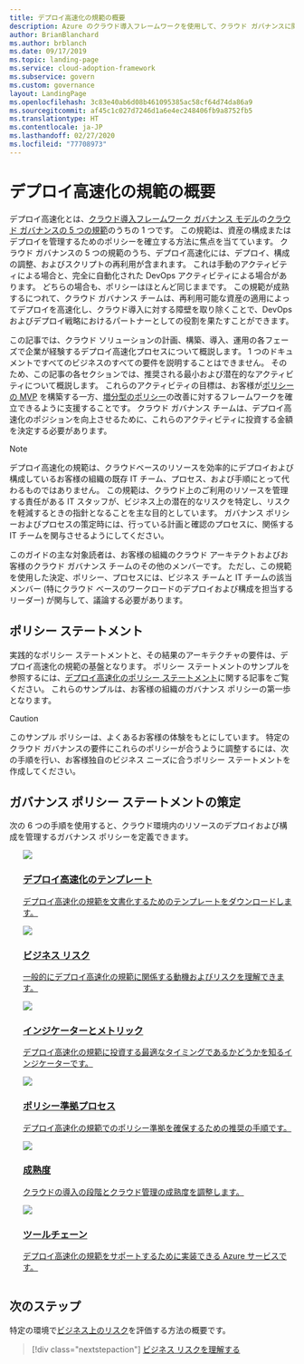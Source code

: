 ```yaml
---
title: デプロイ高速化の規範の概要
description: Azure のクラウド導入フレームワークを使用して、クラウド ガバナンスに関連するデプロイ高速化について説明します。
author: BrianBlanchard
ms.author: brblanch
ms.date: 09/17/2019
ms.topic: landing-page
ms.service: cloud-adoption-framework
ms.subservice: govern
ms.custom: governance
layout: LandingPage
ms.openlocfilehash: 3c83e40ab6d08b461095385ac58cf64d74da86a9
ms.sourcegitcommit: af45c1c027d7246d1a6e4ec248406fb9a8752fb5
ms.translationtype: HT
ms.contentlocale: ja-JP
ms.lasthandoff: 02/27/2020
ms.locfileid: "77708973"
---
```

# <a name="deployment-acceleration-discipline-overview"></a>デプロイ高速化の規範の概要

デプロイ高速化とは、[クラウド導入フレームワーク ガバナンス モデル](../index.md)の[クラウド ガバナンスの 5 つの規範](../governance-disciplines.md)のうちの 1 つです。 この規範は、資産の構成またはデプロイを管理するためのポリシーを確立する方法に焦点を当てています。 クラウド ガバナンスの 5 つの規範のうち、デプロイ高速化には、デプロイ、構成の調整、およびスクリプトの再利用が含まれます。 これは手動のアクティビティによる場合と、完全に自動化された DevOps アクティビティによる場合があります。 どちらの場合も、ポリシーはほとんど同じままです。 この規範が成熟するにつれて、クラウド ガバナンス チームは、再利用可能な資産の適用によってデプロイを高速化し、クラウド導入に対する障壁を取り除くことで、DevOps およびデプロイ戦略におけるパートナーとしての役割を果たすことができます。

この記事では、クラウド ソリューションの計画、構築、導入、運用の各フェーズで企業が経験するデプロイ高速化プロセスについて概説します。 1 つのドキュメントですべてのビジネスのすべての要件を説明することはできません。 そのため、この記事の各セクションでは、推奨される最小および潜在的なアクティビティについて概説します。 これらのアクティビティの目標は、お客様が[ポリシーの MVP](../policy-compliance/index.md#minimum-viable-product-mvp-for-policy) を構築する一方、[増分型のポリシー](../policy-compliance/index.md#incremental-policy-growth)の改善に対するフレームワークを確立できるように支援することです。 クラウド ガバナンス チームは、デプロイ高速化のポジションを向上させるために、これらのアクティビティに投資する金額を決定する必要があります。

> [!NOTE]
> デプロイ高速化の規範は、クラウドベースのリソースを効率的にデプロイおよび構成しているお客様の組織の既存 IT チーム、プロセス、および手順にとって代わるものではありません。 この規範は、クラウド上のご利用のリソースを管理する責任がある IT スタッフが、ビジネス上の潜在的なリスクを特定し、リスクを軽減するときの指針となることを主な目的としています。 ガバナンス ポリシーおよびプロセスの策定時には、行っている計画と確認のプロセスに、関係する IT チームを関与させるようにしてください。

このガイドの主な対象読者は、お客様の組織のクラウド アーキテクトおよびお客様のクラウド ガバナンス チームのその他のメンバーです。 ただし、この規範を使用した決定、ポリシー、プロセスには、ビジネス チームと IT チームの該当メンバー (特にクラウド ベースのワークロードのデプロイおよび構成を担当するリーダー) が関与して、議論する必要があります。

## <a name="policy-statements"></a>ポリシー ステートメント

実践的なポリシー ステートメントと、その結果のアーキテクチャの要件は、デプロイ高速化の規範の基盤となります。 ポリシー ステートメントのサンプルを参照するには、[デプロイ高速化のポリシー ステートメント](./policy-statements.md)に関する記事をご覧ください。 これらのサンプルは、お客様の組織のガバナンス ポリシーの第一歩となります。

> [!CAUTION]
> このサンプル ポリシーは、よくあるお客様の体験をもとにしています。 特定のクラウド ガバナンスの要件にこれらのポリシーが合うように調整するには、次の手順を行い、お客様独自のビジネス ニーズに合うポリシー ステートメントを作成してください。

## <a name="develop-governance-policy-statements"></a>ガバナンス ポリシー ステートメントの策定

次の 6 つの手順を使用すると、クラウド環境内のリソースのデプロイおよび構成を管理するガバナンス ポリシーを定義できます。

<!-- markdownlint-disable MD033 -->

<ul class="panelContent cardsE">
<li style="display: flex; flex-direction: column;">
    <a href="./template.md">
        <div class="cardSize">
            <div class="cardPadding" >
                <div class="card" >
                    <div class="cardImageOuter">
                        <div class="cardImage">
                            <img src="../../_images/govern/process-template.png" class="x-hidden-focus"/>
                        </div>
                    </div>
                    <div class="cardText" style="padding-left:0px;">
                        <h3>デプロイ高速化のテンプレート</h3>
                        <p class="x-hidden-focus">デプロイ高速化の規範を文書化するためのテンプレートをダウンロードします。</p>
                    </div>
                </div>
            </div>
        </div>
    </a>
</li><li style="display: flex; flex-direction: column;">
    <a href="./business-risks.md">
        <div class="cardSize">
            <div class="cardPadding" >
                <div class="card" >
                    <div class="cardImageOuter">
                        <div class="cardImage">
                            <img src="../../_images/govern/process-risks.png" class="x-hidden-focus"/>
                        </div>
                    </div>
                    <div class="cardText" style="padding-left:0px;">
                        <h3>ビジネス リスク</h3>
                        <p class="x-hidden-focus">一般的にデプロイ高速化の規範に関係する動機およびリスクを理解できます。</p>
                    </div>
                </div>
            </div>
        </div>
    </a>
</li>
<li style="display: flex; flex-direction: column;">
    <a href="./metrics-tolerance.md">
        <div class="cardSize">
            <div class="cardPadding" >
                <div class="card" >
                    <div class="cardImageOuter">
                        <div class="cardImage">
                            <img src="../../_images/govern/process-metrics.png" class="x-hidden-focus"/>
                        </div>
                    </div>
                    <div class="cardText" style="padding-left:0px;">
                        <h3>インジケーターとメトリック</h3>
                        <p class="x-hidden-focus">デプロイ高速化の規範に投資する最適なタイミングであるかどうかを知るインジケーターです。</p>
                    </div>
                </div>
            </div>
        </div>
    </a>
</li>
<li style="display: flex; flex-direction: column;">
    <a href="./compliance-processes.md">
        <div class="cardSize">
            <div class="cardPadding" >
                <div class="card" >
                    <div class="cardImageOuter">
                        <div class="cardImage">
                            <img src="../../_images/govern/process-enforce.png" class="x-hidden-focus"/>
                        </div>
                    </div>
                    <div class="cardText" style="padding-left:0px;">
                        <h3>ポリシー準拠プロセス</h3>
                        <p class="x-hidden-focus">デプロイ高速化の規範でのポリシー準拠を確保するための推奨の手順です。</p>
                    </div>
                </div>
            </div>
        </div>
    </a>
</li>
<li style="display: flex; flex-direction: column;">
    <a href="./discipline-improvement.md">
        <div class="cardSize">
            <div class="cardPadding" >
                <div class="card" >
                    <div class="cardImageOuter">
                        <div class="cardImage">
                            <img src="../../_images/govern/process-maturity.png" class="x-hidden-focus"/>
                        </div>
                    </div>
                    <div class="cardText" style="padding-left:0px;">
                        <h3>成熟度</h3>
                        <p class="x-hidden-focus">クラウドの導入の段階とクラウド管理の成熟度を調整します。</p>
                    </div>
                </div>
            </div>
        </div>
    </a>
</li>
<li style="display: flex; flex-direction: column;">
    <a href="./toolchain.md">
        <div class="cardSize">
            <div class="cardPadding" >
                <div class="card" >
                    <div class="cardImageOuter">
                        <div class="cardImage">
                            <img src="../../_images/govern/process-toolchain.png" class="x-hidden-focus"/>
                        </div>
                    </div>
                    <div class="cardText" style="padding-left:0px;">
                        <h3>ツールチェーン</h3>
                        <p class="x-hidden-focus">デプロイ高速化の規範をサポートするために実装できる Azure サービスです。</p>
                    </div>
                </div>
            </div>
        </div>
    </a>
</li>
</ul>

## <a name="next-steps"></a>次のステップ

特定の環境で[ビジネス上のリスク](./business-risks.md)を評価する方法の概要です。

> [!div class="nextstepaction"]
> [ビジネス リスクを理解する](./business-risks.md)

<!-- markdownlint-enable MD033 -->
